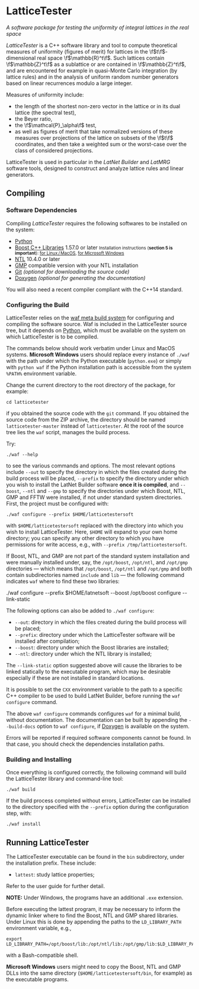 # LatticeTester
_A software package for testing the uniformity of integral lattices in the real space_

*LatticeTester* is a C++ software library and tool to compute theoretical measures
of uniformity (figures of merit) for lattices in the \f$t\f$-dimensional real space \f$\mathbb{R}^t\f$. 
Such lattices contain \f$\mathbb{Z}^t\f$ as a sublattice or are contained in \f$\mathbb{Z}^t\f$, and
are encountered for example in quasi-Monte Carlo integration
(by lattice rules) and in the analysis of uniform random number generators
based on linear recurrences modulo a large integer.

Measures of uniformity include: 
- the length of the shortest non-zero vector in the lattice or in its dual lattice 
(the spectral test),
- the Beyer ratio,
- the \f$\mathcal{P}_\alpha\f$ test, 
- as well as figures of merit that take normalized versions of these measures over 
projections of the lattice on subsets of the \f$t\f$ coordinates, and then take a weighted 
sum or the worst-case over the class of considered projections.

LatticeTester is used in particular in the *LatNet Builder* and *LatMRG*
software tools, designed to construct and analyze lattice rules and linear generators.

## Compiling

### Software Dependencies

Compiling *LatticeTester* requires the following softwares to be installed on
the system:

* [Python](https://conda.io/docs/user-guide/install/download.html)
* [Boost C++ Libraries](http://www.boost.org/) 1.57.0 or later
  <small>
  Installation instructions (**section 5 is important**):
  [for Linux / MacOS](http://www.boost.org/doc/libs/release/more/getting_started/unix-variants.html),
  [for Microsoft Windows](http://www.boost.org/doc/libs/release/more/getting_started/windows.html)
  </small>
* [NTL](http://www.shoup.net/ntl/index.html) 10.4.0 or later
* [GMP](http://www.shoup.net/ntl/index.html) compatible version with your NTL installation
* [Git](http://git-scm.com/) *(optional for downloading the source code)*
* [Doxygen](http://www.stack.nl/~dimitri/doxygen/) *(optional for generating
  the documentation)*

You will also need a recent compiler compliant with the C++14 standard.

### Configuring the Build

LatticeTester relies on the
[waf meta build system](https://code.google.com/p/waf/) for configuring and
compiling the software source.
Waf is included in the LatticeTester source tree, but it depends on
[Python](http://python.org/download), which must be available on the system
on which LatticeTester is to be compiled.

The commands below should work verbatim under Linux and MacOS systems.
**Microsoft Windows** users should replace every instance of `./waf` 
with the path under which the Python executable
(`python.exe`) or simply with `python waf`
if the Python installation path is accessible from the system `%PATH%`
environment variable.

Change the current directory to the root directory of the package, for example:

    cd latticetester

if you obtained the source code with the `git` command.
If you obtained the source code from the ZIP archive, the directory should be
named `latticetester-master` instead of `latticetester`.
At the root of the source tree lies the `waf` script, manages the build
process.

Try:

	./waf --help

to see the various commands and options.
The most relevant options include `--out` to specify the directory in which the
files created during the build process will be placed, `--prefix` to specify
the directory under which you wish to install the LatNet Builder software
**once it is compiled**, and `--boost`, `--ntl` and `--gmp` to specify the directories
under which Boost, NTL, GMP and FFTW were installed, if not under standard system
directories.  First, the project must be configured with:

	./waf configure --prefix $HOME/latticetestersoft

with `$HOME/latticetestersoft` replaced with the directory into which you wish to install
LatticeTester.
Here, `$HOME` will expand to your own home directory; you can specify any other
directory to which you have permissions for write access, e.g., with `--prefix
/tmp/latticetestersoft`.

If Boost, NTL, and GMP are not part of the standard system installation and were
manually installed under, say, the `/opt/boost`, `/opt/ntl`, and `/opt/gmp` directories —
which means that `/opt/boost`, `/opt/ntl` and `/opt/gmp` and both contain subdirectories named
`include` and `lib` — the following command indicates `waf` where to find these
two libraries:

  ./waf configure --prefix $HOME/latnetsoft --boost /opt/boost configure --link-static

The following options can also be added to `./waf configure`:

- `--out`: directory in which the files created during the build process will
  be placed;
- `--prefix`: directory under which the LatticeTester software will be installed after
  compilation;
- `--boost`: directory under which the Boost libraries are installed;
- `--ntl`: directory under which the NTL library is installed;


The `--link-static` option suggested above will cause the 
libraries to be linked statically to the executable program, which may be
desirable especially if these are not installed in standard locations.

It is possible to set the `CXX` environment variable to the path to a specific
C++ compiler to be used to build LatNet Builder, before running the `waf
configure` command.

The above `waf configure` commands configures `waf` for a minimal build,
without documentation.  The documentation can be built by
appending the `--build-docs` option to `waf configure`, if
  [Doxygen](http://www.stack.nl/~dimitri/doxygen/) is available on the system.

Errors will be reported if required software components cannot be found.  In
that case, you should check the dependencies installation paths.


### Building and Installing

Once everything is configured correctly, the following command will build the
LatticeTester library and command-line tool:

    ./waf build

If the build process completed without errors, LatticeTester can be installed to the
directory specified with the `--prefix` option during the configuration step,
with:

    ./waf install


## Running LatticeTester

The LatticeTester executable can be found in the `bin` subdirectory, under the installation prefix.
These include:

- `lattest`: study lattice properties;

Refer to the user guide for further detail.

**NOTE:** Under Windows, the programs have an additional `.exe` extension.

Before executing the lattest program, it may be necessary to inform the dynamic
linker where to find the Boost, NTL and GMP shared libraries.  Under Linux
this is done by appending the paths to the `LD_LIBRARY_PATH` environment
variable, e.g.,

    export LD_LIBRARY_PATH=/opt/boost/lib:/opt/ntl/lib:/opt/gmp/lib:$LD_LIBRARY_PATH

with a Bash-compatible shell.

**Microsoft Windows** users might need to copy the Boost, NTL and GMP DLLs into the
same directory (`$HOME/latticetestersoft/bin`, for example) as the executable programs.
